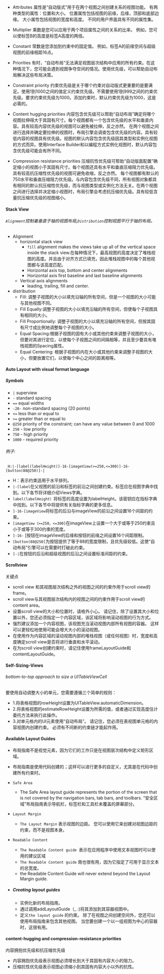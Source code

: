 - Attributes
属性是“自动版式”用于在两个视图之间创建关系的视图功能。 有两种类型的属性：位置和大小。 位置属性包括视图的前缘，后缘，顶部和底部边缘。 大小属性包括视图的宽度和高度。 不同的用户界面具有不同的属性集。
- Multiplier
乘数是您可以应用于两个项目属性之间的关系的比率。 例如，您可以使标签B的高度是标签A高度的两倍。
- Constant
常数是您添加到约束中的固定值。 例如，标签A的前缘空间与超级视图的前缘相距16点。
- Priorities
有时，“自动布局”无法满足视图层次结构中应用的所有约束。在这种情况下，您可能会遇到视图争夺空间的情况。使用优先级，可以帮助自动布局解决这些布局决策。
- Constraint priority
约束优先级是关于哪个约束对自动版式更重要的是要满足。使用1到1000之间的值定义约束优先级。不需要使用1到999之间的约束优先级。要求约束优先级为1000。添加约束时，默认约束优先级为1000，这是必需的。
- Content hugging priorities
内容包含优先级可以帮助“自动布局”确定将哪个视图拉伸得大于其固有尺寸。每个视图都有一个包含优先级的水平和垂直内容。具有较高内容优先级的视图可以避免被拉伸，反之亦然。
在两个视图之间进行选择并确定要拉伸的视图时，布局引擎会调查包含优先级的内容。具有较低内容的视图具有优先级。视图的默认内容包含优先级因其类型和实例化视图的方式而异。使用Interface Builder和以编程方式实例化视图时，默认内容包含优先级可能会有所不同。

- Compression resistance priorities
压缩抗性优先级可帮助“自动版面配置”确定缩小的视图小于其固有尺寸。每个视图还具有水平和垂直压缩阻力优先级。具有较高抗压缩性优先级的视图可避免收缩，反之亦然。
每个视图都有默认的750水平和垂直压缩阻力优先级。与内容包含优先级不同，所有视图对象都具有相同的默认抗压缩性优先级，而与视图类型或实例化方法无关。在两个视图之间进行选择并决定缩小视图时，布局引擎会考虑抗压缩优先级。具有较低含量抗压缩优先级的视图缩小。


#### Stack View
###### `Alignment`控制着垂直于轴的视图布局,`Distribution`控制视图平行于轴的布局。

- Alignment 
	-  horizontal stack view
		-  `fill` alignment makes the views take up all of the vertical space inside the stack view.在每种情况下，最高视图的高度决定了堆栈视图的高度。并且由于对齐方式已填充，因此堆栈视图中的每个其他视图都与该高度匹配。
		-  Horizontal axis top, bottom and center alignments
		-  Horizontal axis first baseline and last baseline alignments
	-  Vertical axis alignments
		- leading, trailing, fill and center.
- distribution
	-  Fill: 调整子视图的大小以填充沿轴的所有空间，但是一个视图的大小可能与其他视图不同。
	-  Fill Equally:调整子视图的大小以填充沿轴的所有空间，但使每个子视图具有相同的大小。
	-  Fill Proportionally: 调整子视图的大小以填充沿轴的所有空间，但按其固有尺寸成比例地调整每个子视图的大小。
	-  Equal Spacing:根据子视图的固有大小或其他约束来调整子视图的大小，但要对其进行定位，以使每个子视图之间的间隔相等，并且至少要具有堆栈视图的Spacing属性。
	-  Equal Centering: 根据子视图的内在大小或其他约束来调整子视图的大小，但要放置它们，以使每个中心之间的距离相等。
	
#### Auto Layout with visual format language
##### Symbols
- `|` superview
- `-` standard spacing
-  `==` equal widths
-  `-20-` non-standard spacing (20 points)
-  `<=` less than or equal to
-  `>=` greater than or equal to
-  `@250` priority of the constraint; can have any value between 0 and 1000
- `250` - low priority
-  `750` - high priority
-  `1000` - required priority
###### 例子:
` H:|-[label(labelHeight)]-16-[imageView(>=250,<=300)]-16- [button(88@250)]-|`

- H：表示约束适用于水平排列。
- `|-[label`在父视图的前沿和标签的前沿之间创建约束。标签应在视图字典中找到。以下各节将详细介绍Views字典。
- `label(labelHeight）`将标签的高度设置为labelHeight。该密钥应在指标字典中找到。以下各节中将提供有关指标字典的更多信息。
- `]-16-[imageView`将标签的后沿与imageView的前沿之间设置16个间距的约束。
- `[imageView（>=250，<=300]`在imageView上设置一个大于或等于250约束且小于或等于300约束的宽度。
- `]-16-` [按钮在imageView的后缘和按钮的前缘之间设置16个间距限制。
- `[button(88@250]`为按钮提供了等于88的宽度限制，且优先级较低。这使“自动布局”引擎可以在需要时打破此约束。
- `]-|`在按钮的后沿和超级视图的后沿之间设置标准间距的约束。

#### Scrollview
关键点

- scroll view 和其视图层次结构之外的视图之间的约束作用于scroll view的frame。
- scroll view与其视图层次结构内的视图之间的约束作用于scroll view的content area。
- 设置scroll view的大小和位置时，请格外小心。 请记住，除了设置其大小和位置以外，您还必须指定一个内容区域，该区域将影响滚动视图的行为方式。
- 强烈建议添加一个内容视图，该视图充当滚动视图内部所有视图的容器。 这样可以更轻松地使用可能会增大大小的滚动视图。
- 在使用作为内容区域的滚动视图内部的堆栈视图（或任何视图）时，宽度和高度确定scroll view是否将进行垂直和水平滚动。
- 在为scroll view创建约束时，请记住使用frameLayoutGuide和contentLayoutGuide。

#### Self-Sizing-Views
###### bottom-to-top approach to size a UITableViewCell

要使用自动调整大小的单元，您需要遵循三个简单的规则：

- 1.将表格视图的rowHeight设置为UITableView.automaticDimension。
- 2.将表格视图的estimateRowHeight设置为所需的值，或者通过实现高度估计委托方法来执行此操作。
- 3.对单元格内的UI元素使用“自动布局”。 请记住，您必须在表视图单元格的内容视图内创建约束。 必须有不间断的约束链才能起作用。

#### Available Layout Guides
- 布局指南不是视觉元素，因为它们的工作只是在视图层次结构中定义矩形区域。
- 布局指南是使用代码创建的；这样可以进行更多的自定义，尤其是在代码中创建所有约束时。

- `Safe Area`
	- The Safe Area layout guide represents the portion of the screen that is not covered by the navigation bars, tab bars, and toolbars. “安全区域”布局指南表示导航栏，标签栏和工具栏未覆盖的屏幕部分。
- `Layout Margin`
	- `The Layout Margin` 表示视图的边距。 您可以使用它来创建对视图边距的约束，而不是视图本身。 
-  `Readable Content`
	- `The Readable Content guide `表示在应用程序中使用文本视图时可以使用的建议区域  
	- `The Readable Content guide` 南也很有用，因为它指定了可用于显示文本的总宽度。
	- the Readable Content Guide will never extend beyond the Layout Margin guide.
 
- ##### Creating layout guides
	- 实例化新的布局指南。
	- 通过调用addLayoutGuide（_ :)将其添加到其容器视图中。
	- 定义`the layout guide` 的约束。
除了在视图之间创建空间外，您还可以使用布局指南来包含其他视图。 当您要创建一个以一组视图为中心的容器时，这很有用。

####  content-hugging and compression-resistance priorities
内容拥抱优先级和抗压缩优先级

- 内容拥抱优先级表示视图必须增长到大于其固有内容大小的阻力。 
- 压缩抗性优先级表示视图必须缩小到其固有内容大小以外的抗性。

























